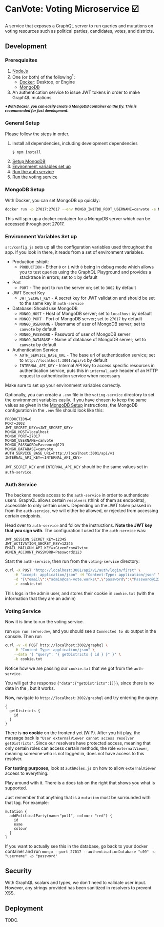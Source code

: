 # CanVote: Voting Microservice :ballot_box_with_check:

A service that exposes a GraphQL server to run queries and mutations on voting resources such as political parties, candidates, votes, and districts.

## Development

### Prerequisites

1. [NodeJs](https://nodejs.org/)
2. One (or both) of the following<sup>*</sup>:
    - [Docker](https://www.docker.com): Desktop, or Engine
    - [MongoDB](https://www.mongodb.com/download-center/community)
3. An authentication service to issue JWT tokens in order to make GraphQL mutations

<small>***\*With Docker, you can easily create a MongoDB container on the fly. This is recommended for fast development.***</small>

### General Setup

Please follow the steps in order.

1. Install all dependencies, including development dependencies
    ```bash
    $ npm install
    ```
2. [Setup MongoDB](#mongodb-setup)
3. [Environment variables set up](#environment-variables-set-up)
4. [Run the auth service](#auth-service)
5. [Run the voting service](#voting-service)


### MongoDB Setup

With Docker, you can set MongoDB up quickly:

```bash
docker run -p 27017:27017 --env MONGO_INITDB_ROOT_USERNAME=canvote -e MONGO_INITDB_ROOT_PASSWORD=Password@123 -e MONGO_INITDB_DATABASE=canvote --name canvote-vote --detach mongo
```
This will spin up a docker container for a MongoDB server which can be accessed through port 27017.

### Environment Variables Set up

`src/config.js` sets up all the configuration variables used throughout the app. If you look in there, it reads from a set of environment variables.

- Production :shipit:
    - `PRODUCTION` - Either `0` or `1` with `0` being in debug mode which allows you to test queries using the GraphQL Playground and provides a stacktrace in errors; set to `1` by default
- Port
    - `PORT` - The port to run the server on; set to `3002` by default
- JWT Secret Key
    - `JWT_SECRET_KEY` - A secret key for JWT validation and should be set to the same key in `auth-service`
- Database: Should use MongoDB
    - `MONGO_HOST` - Host of MongoDB server; set to `localhost` by default
    - `MONGO_PORT` - Port of MongoDB server; set to `27017` by default
    - `MONGO_USERNAME` - Username of user of MongoDB server; set to `canvote` by default
    - `MONGO_PASSWORD` - Password of user of MongoDB server
    - `MONGO_DATABASE` - Name of database of MongoDB server; set to `canvote` by default
- Authentication Service
    - `AUTH_SERVICE_BASE_URL` - The base url of authentication service; set to `http://localhost:3001/api/v1` by default
    - `INTERNAL_API_KEY` - Internal API Key to access specific resources in authentication service, puts this in `internal_auth` header of an HTTP request to authentication service when necessary

Make sure to set up your environment variables correctly.

Optionally, you can create a `.env` file in the `voting-service` directory to set the environment variables easily. If you have chosen to keep the same values as given in the [MongoDB Setup](#mongodb-setup) instructions, the MongoDB configuration in the `.env` file should look like this:

```
PRODUCTION=0
PORT=3002
JWT_SECRET_KEY=<JWT_SECRET_KEY>
MONGO_HOST=localhost
MONGO_PORT=27017
MONGO_USERNAME=canvote
MONGO_PASSWORD=Password@123
MONGO_DATABASE=canvote
AUTH_SERVICE_BASE_URL=http://localhost:3001/api/v1
INTERNAL_API_KEY=<INTERNAL_API_KEY>
```

`JWT_SECRET_KEY` and `INTERNAL_API_KEY` should be the same values set in `auth-service`.

### Auth Service

The backend needs access to the `auth-service` in order to authenticate users. GraphQL allows certain `resolvers` (think of them as endpoints), accessible to only certain users. Depending on the JWT token passed in from the `auth-service`, we will either be allowed, or rejected from accessing certain endpoints.


Head over to `auth-service` and follow the instructions. **Note the JWT key that you sign with**. The configuration I used for the `auth-service` was:

```
JWT_SESSION_SECRET_KEY=12345
JWT_ACTIVATION_SECRET_KEY=12345
EMAIL_MAILGUN_API_KEY=<GivenFromAlvin>
ADMIN_ACCOUNT_PASSWORD=Password@123
```

Start the `auth-service`, then run from the ```voting-service``` directory:

```bash
curl -X POST "http://localhost:3001/api/v1/auth/login/first" \
    -H "accept: application/json" -H "Content-Type: application/json" \
    -d "{\"email\":\"admin@can-vote.works\",\"password\":\"Password@123\"}" \
    -c cookie.txt
```

This logs in the admin user, and stores their cookie in `cookie.txt` (with the information that they are an admin)

### Voting Service

Now it is time to run the voting service. 

run ```npm run serve:dev```, and you should see a `Connected to db` output in the console. Then run

```bash
curl -v -X POST http://localhost:3002/graphql \
    -H "Content-Type: application/json" \
    --data '{ "query": "{ getDistricts { id } }" }' \
    -b cookie.txt
```

Notice how we are passing our `cookie.txt` that we got from the `auth-service`.

You will get the response `{"data":{"getDistricts":[]}}`, since there is no data in the , but it works.

Now, navigate to `http://localhost:3002/graphql` and try entering the query:
```
{
  getDistricts {
    id
  }
}
```
There is **no cookie** on the frontend yet (WIP). After you hit play, the message back is `"User externalViewer cannot access resolver getDistricts"`. Since our resolvers have protected access, meaning that only certain roles can access certain methods, the role `externalViewer`, meaning someone who is not logged in, does not have access to this resolver.

**For testing purposes**, look at `authRoles.js` on how to allow `externalViewer` access to everything.

Play around with it. There is a docs tab on the right that shows you what is supported.

Just remember that anything that is a `mutation` must be surrounded with that tag. For example:

```
mutation {
  addPoliticalParty(name:"pol1", colour: "red") {
    id
    name
    colour
  }
}
```

If you want to actually see this in the database, go back to your docker container and run `mongo --port 27017 --authenticationDatabase "c09" -u "username" -p "password"`

## Security
With GraphQL scalars and types, we don't need to validate user input. However, any strings provided has been sanitized in resolvers to prevent XSS.

## Deployment

TODO.
